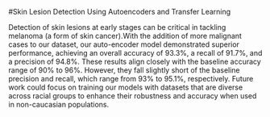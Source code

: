 #Skin Lesion Detection Using Autoencoders and Transfer Learning

Detection of skin lesions at early stages can be critical in tackling melanoma (a
form of skin cancer).With the addition of more malignant cases to our dataset,
our auto-encoder model demonstrated superior performance, achieving an overall accuracy of 93.3%, a recall of 91.7%, and a precision of 94.8%. These results
align closely with the baseline accuracy range of 90% to 96%. However, they
fall slightly short of the baseline precision and recall, which range from 93%
to 95.1%, respectively. Future work could focus on training our models with
datasets that are diverse across racial groups to enhance their robustness and
accuracy when used in non-caucasian populations.
